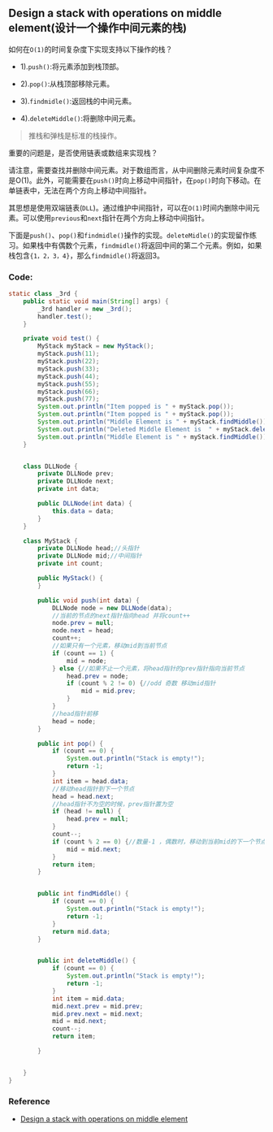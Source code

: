 ## Design a stack with operations on middle element(设计一个操作中间元素的栈)

如何在`O(1)`的时间复杂度下实现支持以下操作的栈？

- 1).`push()`:将元素添加到栈顶部。

- 2).`pop()`:从栈顶部移除元素。
- 3).`findmidle()`:返回栈的中间元素。

- 4).`deleteMiddle()`:将删除中间元素。

> 推栈和弹栈是标准的栈操作。

重要的问题是，是否使用链表或数组来实现栈？

请注意，需要查找并删除中间元素。对于数组而言，从中间删除元素时间复杂度不是O(1)。此外，可能需要在`push()`时向上移动中间指针，在`pop()`时向下移动。在单链表中，无法在两个方向上移动中间指针。

其思想是使用双端链表(`DLL`)。通过维护中间指针，可以在`O(1)`时间内删除中间元素。可以使用`previous`和`next`指针在两个方向上移动中间指针。

下面是`push()`、`pop()`和`findmidle()`操作的实现。`deleteMidle()`的实现留作练习。如果栈中有偶数个元素，`findmidle()`将返回中间的第二个元素。例如，如果栈包含`{1，2，3，4}`，那么`findmidle()`将返回3。

### Code:

```java
static class _3rd {
    public static void main(String[] args) {
        _3rd handler = new _3rd();
        handler.test();
    }

    private void test() {
        MyStack myStack = new MyStack();
        myStack.push(11);
        myStack.push(22);
        myStack.push(33);
        myStack.push(44);
        myStack.push(55);
        myStack.push(66);
        myStack.push(77);
        System.out.println("Item popped is " + myStack.pop());
        System.out.println("Item popped is " + myStack.pop());
        System.out.println("Middle Element is " + myStack.findMiddle());
        System.out.println("Deleted Middle Element is  " + myStack.deleteMiddle());
        System.out.println("Middle Element is " + myStack.findMiddle());
    }


    class DLLNode {
        private DLLNode prev;
        private DLLNode next;
        private int data;

        public DLLNode(int data) {
            this.data = data;
        }
    }

    class MyStack {
        private DLLNode head;//头指针
        private DLLNode mid;//中间指针
        private int count;

        public MyStack() {
        }

        public void push(int data) {
            DLLNode node = new DLLNode(data);
            //当前的节点的next指针指向head 并将count++
            node.prev = null;
            node.next = head;
            count++;
            //如果只有一个元素，移动mid到当前节点
            if (count == 1) {
                mid = node;
            } else {//如果不止一个元素，将head指针的prev指针指向当前节点
                head.prev = node;
                if (count % 2 != 0) {//odd 奇数 移动mid指针
                    mid = mid.prev;
                }
            }
            //head指针前移
            head = node;
        }

        public int pop() {
            if (count == 0) {
                System.out.println("Stack is empty!");
                return -1;
            }
            int item = head.data;
            //移动head指针到下一个节点
            head = head.next;
            //head指针不为空的时候，prev指针置为空
            if (head != null) {
                head.prev = null;
            }
            count--;
            if (count % 2 == 0) {//数量-1 ，偶数时，移动到当前mid的下一个节点
                mid = mid.next;
            }
            return item;
        }


        public int findMiddle() {
            if (count == 0) {
                System.out.println("Stack is empty!");
                return -1;
            }
            return mid.data;
        }


        public int deleteMiddle() {
            if (count == 0) {
                System.out.println("Stack is empty!");
                return -1;
            }
            int item = mid.data;
            mid.next.prev = mid.prev;
            mid.prev.next = mid.next;
            mid = mid.next;
            count--;
            return item;

        }


    }
}
```

### Reference

- [Design a stack with operations on middle element](https://www.geeksforgeeks.org/design-a-stack-with-find-middle-operation/)

